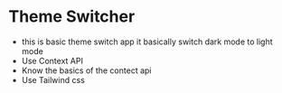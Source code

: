 # Theme Switcher

- this is basic theme switch app it basically switch dark mode to light mode 
- Use Context API 
- Know the basics of the contect api 
- Use Tailwind css 